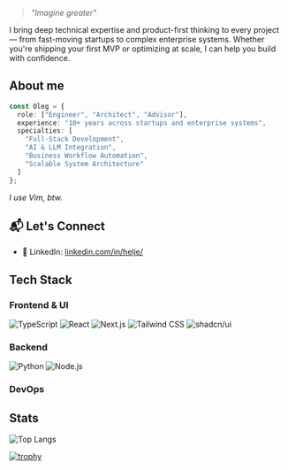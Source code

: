 > *"Imagine greater"*

I bring deep technical expertise and product-first thinking to every project — from fast-moving startups to complex enterprise systems. Whether you're shipping your first MVP or optimizing at scale, I can help you build with confidence.

## About me 
```typescript
const Oleg = {
  role: ["Engineer", "Architect", "Advisor"],
  experience: "10+ years across startups and enterprise systems",
  specialties: [
    "Full-Stack Development",
    "AI & LLM Integration",
    "Business Workflow Automation",
    "Scalable System Architecture"
  ]
};
```

_I use Vim, btw._

## 📬 Let's Connect

<!-- - 💼 Upwork: [Your Upwork Profile](#) -->
- 🔗 LinkedIn: [linkedin.com/in/helje/](https://www.linkedin.com/in/helje/)

<!--
**heilgar/heilgar** is a ✨ _special_ ✨ repository because its `README.md` (this file) appears on your GitHub profile.

Here are some ideas to get you started:

- 🔭 I’m currently working on ...
- 🌱 I’m currently learning ...
- 👯 I’m looking to collaborate on ...
- 🤔 I’m looking for help with ...
- 💬 Ask me about ...
- 📫 How to reach me: ...
- 😄 Pronouns: ...
- ⚡ Fun fact: ...
-->

## Tech Stack
### Frontend & UI
![TypeScript](https://img.shields.io/badge/typescript-%23007ACC.svg?style=for-the-badge&logo=typescript&logoColor=white)
![React](https://img.shields.io/badge/react-%2320232a.svg?style=for-the-badge&logo=react&logoColor=%2361DAFB)
![Next.js](https://img.shields.io/badge/Next-black?style=for-the-badge&logo=next.js&logoColor=white)
![Tailwind CSS](https://img.shields.io/badge/tailwindcss-%2338B2AC.svg?style=for-the-badge&logo=tailwind-css&logoColor=white)
![shadcn/ui](https://img.shields.io/badge/shadcn/ui-000000.svg?style=for-the-badge&logo=data:image/svg+xml;base64,PHN2ZyB4bWxucz0iaHR0cDovL3d3dy53My5vcmcvMjAwMC9zdmciIHdpZHRoPSIyNCIgaGVpZ2h0PSIyNCIgdmlld0JveD0iMCAwIDI0IDI0IiBmaWxsPSJub25lIiBzdHJva2U9ImN1cnJlbnRDb2xvciIgc3Ryb2tlLXdpZHRoPSIyIiBzdHJva2UtbGluZWNhcD0icm91bmQiIHN0cm9rZS1saW5lam9pbj0icm91bmQiPjxwYXRoIGQ9Ik0yMSAxMmE5IDkgMCAxIDEtNi4yMTktOC41NjIiLz48L3N2Zz4=&logoColor=white)

### Backend
![Python]()
![Node.js](https://img.shields.io/badge/node.js-6DA55F?style=for-the-badge&logo=node.js&logoColor=white)


### DevOps




## Stats
![Top Langs](https://stats-phi-two.vercel.app/api/top-langs/?username=heilgar&layout=compact&theme=dracula&exclude_repo=stats)

[![trophy](https://github-profile-trophy.vercel.app/?username=heilgar&theme=onedark)](https://github.com/ryo-ma/github-profile-trophy)
